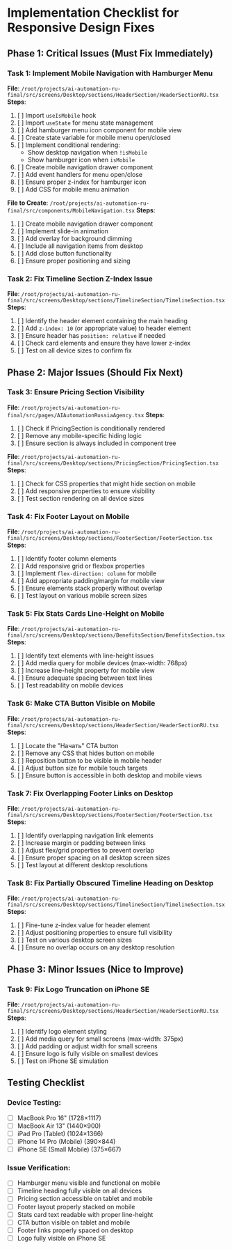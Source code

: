 # Implementation Checklist for Responsive Design Fixes

## Phase 1: Critical Issues (Must Fix Immediately)

### Task 1: Implement Mobile Navigation with Hamburger Menu

**File**: `/root/projects/ai-automation-ru-final/src/screens/Desktop/sections/HeaderSection/HeaderSectionRU.tsx`
**Steps**:
1. [ ] Import `useIsMobile` hook
2. [ ] Import `useState` for menu state management
3. [ ] Add hamburger menu icon component for mobile view
4. [ ] Create state variable for mobile menu open/closed
5. [ ] Implement conditional rendering:
   - Show desktop navigation when `!isMobile`
   - Show hamburger icon when `isMobile`
6. [ ] Create mobile navigation drawer component
7. [ ] Add event handlers for menu open/close
8. [ ] Ensure proper z-index for hamburger icon
9. [ ] Add CSS for mobile menu animation

**File to Create**: `/root/projects/ai-automation-ru-final/src/components/MobileNavigation.tsx`
**Steps**:
1. [ ] Create mobile navigation drawer component
2. [ ] Implement slide-in animation
3. [ ] Add overlay for background dimming
4. [ ] Include all navigation items from desktop
5. [ ] Add close button functionality
6. [ ] Ensure proper positioning and sizing

### Task 2: Fix Timeline Section Z-Index Issue

**File**: `/root/projects/ai-automation-ru-final/src/screens/Desktop/sections/TimelineSection/TimelineSection.tsx`
**Steps**:
1. [ ] Identify the header element containing the main heading
2. [ ] Add `z-index: 10` (or appropriate value) to header element
3. [ ] Ensure header has `position: relative` if needed
4. [ ] Check card elements and ensure they have lower z-index
5. [ ] Test on all device sizes to confirm fix

## Phase 2: Major Issues (Should Fix Next)

### Task 3: Ensure Pricing Section Visibility

**File**: `/root/projects/ai-automation-ru-final/src/pages/AIAutomationRussiaAgency.tsx`
**Steps**:
1. [ ] Check if PricingSection is conditionally rendered
2. [ ] Remove any mobile-specific hiding logic
3. [ ] Ensure section is always included in component tree

**File**: `/root/projects/ai-automation-ru-final/src/screens/Desktop/sections/PricingSection/PricingSection.tsx`
**Steps**:
1. [ ] Check for CSS properties that might hide section on mobile
2. [ ] Add responsive properties to ensure visibility
3. [ ] Test section rendering on all device sizes

### Task 4: Fix Footer Layout on Mobile

**File**: `/root/projects/ai-automation-ru-final/src/screens/Desktop/sections/FooterSection/FooterSection.tsx`
**Steps**:
1. [ ] Identify footer column elements
2. [ ] Add responsive grid or flexbox properties
3. [ ] Implement `flex-direction: column` for mobile
4. [ ] Add appropriate padding/margin for mobile view
5. [ ] Ensure elements stack properly without overlap
6. [ ] Test layout on various mobile screen sizes

### Task 5: Fix Stats Cards Line-Height on Mobile

**File**: `/root/projects/ai-automation-ru-final/src/screens/Desktop/sections/BenefitsSection/BenefitsSection.tsx`
**Steps**:
1. [ ] Identify text elements with line-height issues
2. [ ] Add media query for mobile devices (max-width: 768px)
3. [ ] Increase line-height property for mobile view
4. [ ] Ensure adequate spacing between text lines
5. [ ] Test readability on mobile devices

### Task 6: Make CTA Button Visible on Mobile

**File**: `/root/projects/ai-automation-ru-final/src/screens/Desktop/sections/HeaderSection/HeaderSectionRU.tsx`
**Steps**:
1. [ ] Locate the "Начать" CTA button
2. [ ] Remove any CSS that hides button on mobile
3. [ ] Reposition button to be visible in mobile header
4. [ ] Adjust button size for mobile touch targets
5. [ ] Ensure button is accessible in both desktop and mobile views

### Task 7: Fix Overlapping Footer Links on Desktop

**File**: `/root/projects/ai-automation-ru-final/src/screens/Desktop/sections/FooterSection/FooterSection.tsx`
**Steps**:
1. [ ] Identify overlapping navigation link elements
2. [ ] Increase margin or padding between links
3. [ ] Adjust flex/grid properties to prevent overlap
4. [ ] Ensure proper spacing on all desktop screen sizes
5. [ ] Test layout at different desktop resolutions

### Task 8: Fix Partially Obscured Timeline Heading on Desktop

**File**: `/root/projects/ai-automation-ru-final/src/screens/Desktop/sections/TimelineSection/TimelineSection.tsx`
**Steps**:
1. [ ] Fine-tune z-index value for header element
2. [ ] Adjust positioning properties to ensure full visibility
3. [ ] Test on various desktop screen sizes
4. [ ] Ensure no overlap occurs on any desktop resolution

## Phase 3: Minor Issues (Nice to Improve)

### Task 9: Fix Logo Truncation on iPhone SE

**File**: `/root/projects/ai-automation-ru-final/src/screens/Desktop/sections/HeaderSection/HeaderSectionRU.tsx`
**Steps**:
1. [ ] Identify logo element styling
2. [ ] Add media query for small screens (max-width: 375px)
3. [ ] Add padding or adjust width for small screens
4. [ ] Ensure logo is fully visible on smallest devices
5. [ ] Test on iPhone SE simulation

## Testing Checklist

### Device Testing:
- [ ] MacBook Pro 16" (1728×1117)
- [ ] MacBook Air 13" (1440×900)
- [ ] iPad Pro (Tablet) (1024×1366)
- [ ] iPhone 14 Pro (Mobile) (390×844)
- [ ] iPhone SE (Small Mobile) (375×667)

### Issue Verification:
- [ ] Hamburger menu visible and functional on mobile
- [ ] Timeline heading fully visible on all devices
- [ ] Pricing section accessible on tablet and mobile
- [ ] Footer layout properly stacked on mobile
- [ ] Stats card text readable with proper line-height
- [ ] CTA button visible on tablet and mobile
- [ ] Footer links properly spaced on desktop
- [ ] Logo fully visible on iPhone SE
